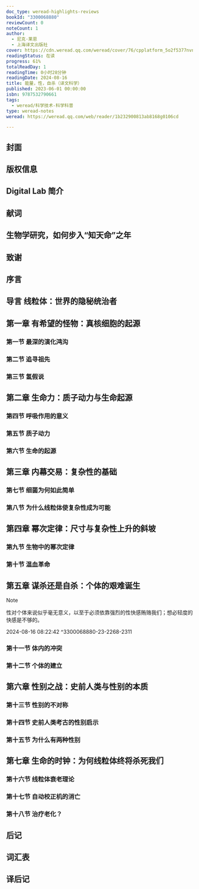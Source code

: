 ```yaml
---
doc_type: weread-highlights-reviews
bookId: "3300068880"
reviewCount: 0
noteCount: 1
author:
  - 尼克·莱恩
  - 上海译文出版社
cover: https://cdn.weread.qq.com/weread/cover/76/cpplatform_5o2f5377nvnx6m9y5h4x4q/t7_cpplatform_5o2f5377nvnx6m9y5h4x4q1692868279.jpg
readingStatus: 在读
progress: 61%
totalReadDay: 1
readingTime: 0小时28分钟
readingDate: 2024-08-16
title: 能量，性，自杀（译文科学）
published: 2023-06-01 00:00:00
isbn: 9787532790661
tags:
  - weread/科学技术-科学科普
type: weread-notes
weread: https://weread.qq.com/web/reader/1b232900813ab8168g0106cd

---
```



## 封面

## 版权信息

## Digital Lab 简介

## 献词

## 生物学研究，如何步入“知天命”之年

## 致谢

## 序言

## 导言 线粒体：世界的隐秘统治者

## 第一章 有希望的怪物：真核细胞的起源

### 第一节 最深的演化鸿沟

### 第二节 追寻祖先

### 第三节 氢假说

## 第二章 生命力：质子动力与生命起源

### 第四节 呼吸作用的意义

### 第五节 质子动力

### 第六节 生命的起源

## 第三章 内幕交易：复杂性的基础

### 第七节 细菌为何如此简单

### 第八节 为什么线粒体使复杂性成为可能

## 第四章 幂次定律：尺寸与复杂性上升的斜坡

### 第九节 生物中的幂次定律

### 第十节 温血革命

## 第五章 谋杀还是自杀：个体的艰难诞生

> [!NOTE] 
> 性对个体来说似乎毫无意义，以至于必须依靠强烈的性快感贿赂我们；想必轻度的快感是不够的。
> 
> 2024-08-16 08:22:42 ^3300068880-23-2268-2311

### 第十一节 体内的冲突

### 第十二节 个体的建立

## 第六章 性别之战：史前人类与性别的本质

### 第十三节 性别的不对称

### 第十四节 史前人类考古的性别启示

### 第十五节 为什么有两种性别

## 第七章 生命的时钟：为何线粒体终将杀死我们

### 第十六节 线粒体衰老理论

### 第十七节 自动校正机的消亡

### 第十八节 治疗老化？

## 后记

## 词汇表

## 译后记

